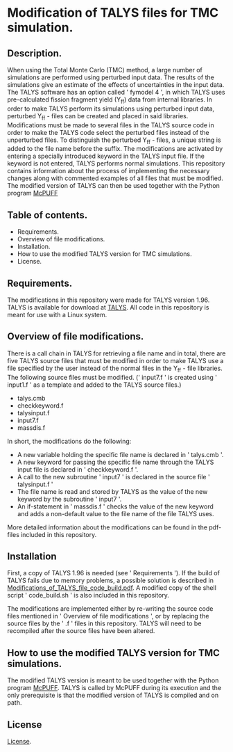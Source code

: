 # Modification of TALYS files for TMC simulation.


## Description.


When using the Total Monte Carlo (TMC) method, a large number of simulations are performed using perturbed input data. The results of the simulations give an estimate of the effects of uncertainties in the input data. The TALYS software has an option called ' fymodel 4 ', in which TALYS uses pre-calculated fission fragment yield (Y<sub>ff</sub>) data from internal libraries. In order to make TALYS perform its simulations using perturbed input data, perturbed Y<sub>ff</sub> - files can be created and placed in said libraries. Modifications must be made to several files in the TALYS source code in order to make the TALYS code select the perturbed files instead of the unperturbed files. To distinguish the perturbed Y<sub>ff</sub> - files, a unique string is added to the file name before the suffix. The modifications are activated by entering a specially introduced keyword in the TALYS input file. If the keyword is not entered, TALYS performs normal simulations. This repository contains information about the process of implementing the necessary changes along with commented examples of all files that must be modified. The modified version of TALYS can then be used together with the Python program [McPUFF](https://github.com/UPTEC-F-23065/McPUFF.git)

## Table of contents.


- Requirements.
- Overview of file modifications.
- Installation.
- How to use the modified TALYS version for TMC simulations.
- License.

## Requirements.

The modifications in this repository were made for TALYS version 1.96. TALYS is available for download at [TALYS](https://tendl.web.psi.ch/tendl_2021/talys.html).
All code in this repository is meant for use with a Linux system.

## Overview of file modifications.

There is a call chain in TALYS for retrieving a file name and in total, there are five TALYS source files that must be modified in order to make TALYS use a file specified by the user instead of the normal files in the Y<sub>ff</sub> - file libraries. The following source files must be modified. (' input7.f ' is created using ' input1.f ' as a template and added to the TALYS source files.)
- talys.cmb
- checkkeyword.f
- talysinput.f
- input7.f
- massdis.f

In short, the modifications do the following: 
- A new variable holding the specific file name is declared in ' talys.cmb '.
- A new keyword for passing the specific file name through the TALYS input file is declared in ' checkkeyword.f '.
- A call to the new subroutine ' input7 ' is declared in the source file ' talysinput.f '
- The file name is read and stored by TALYS as the value of the new keyword by the subroutine ' input7 '.
- An if-statement in ' massdis.f ' checks the value of the new keyword and adds a non-default value to the file name of the file TALYS uses.

More detailed information about the modifications can be found in the pdf-files included in this repository.

## Installation


First, a copy of TALYS 1.96 is needed (see ' Requirements '). If the build of TALYS fails due to memory problems, a possible solution is described in [Modifications_of_TALYS_file_code_build.pdf](https://github.com/UPTEC-F-23065/Modification_of_TALYS_for_TMC_simulation/blob/98d5790383ec52ea00d25e0fff205429880d593f/Modifications_of_TALYS_file_code_build.pdf). A modified copy of the shell script ' code_build.sh ' is also included in this repository.

The modifications are implemented either by re-writing the source code files mentioned in ' Overview of file modifications ', or by replacing the source files by the ' .f ' files in this repository. TALYS will need to be recompiled after the source files have been altered.

## How to use the modified TALYS version for TMC simulations.


The modified TALYS version is meant to be used together with the Python program [McPUFF](https://github.com/UPTEC-F-23065/McPUFF.git). TALYS is called by McPUFF during its execution and the only prerequisite is that the modified version of TALYS is compiled and on path.

## License


[License](https://github.com/UPTEC-F-23065/Modification_of_TALYS_for_TMC_simulation/blob/0e362615d513a9d40d9e6bad77ce465fc0009aed/LICENSE).




  

  



